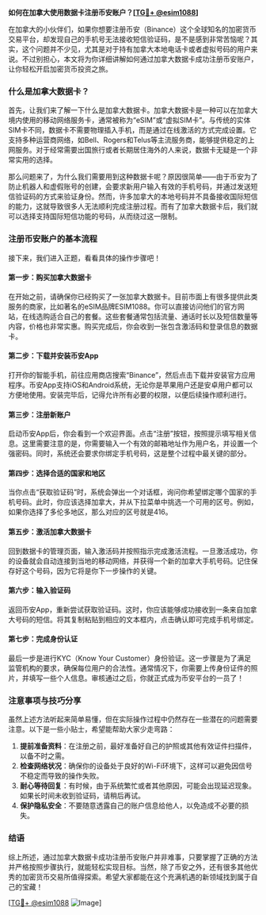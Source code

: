 **如何在加拿大使用数据卡注册币安账户？[[TG💪+ @esim1088](https://t.me/s/esim1088)]**

在加拿大的小伙伴们，如果你想要注册币安（Binance）这个全球知名的加密货币交易平台，却发现自己的手机号无法接收短信验证码，是不是感到非常苦恼呢？其实，这个问题并不少见，尤其是对于持有加拿大本地电话卡或者虚拟号码的用户来说。不过别担心，本文将为你详细讲解如何通过加拿大数据卡成功注册币安账户，让你轻松开启加密货币投资之旅。

### 什么是加拿大数据卡？

首先，让我们来了解一下什么是加拿大数据卡。加拿大数据卡是一种可以在加拿大境内使用的移动网络服务卡，通常被称为“eSIM”或“虚拟SIM卡”。与传统的实体SIM卡不同，数据卡不需要物理插入手机，而是通过在线激活的方式完成设置。它支持多种运营商网络，如Bell、Rogers和Telus等主流服务商，能够提供稳定的上网服务。对于经常需要出国旅行或者长期居住海外的人来说，数据卡无疑是一个非常实用的选择。

那么问题来了，为什么我们需要用到这种数据卡呢？原因很简单——由于币安为了防止机器人和虚假账号的创建，会要求新用户输入有效的手机号码，并通过发送短信验证码的方式来验证身份。然而，许多加拿大的本地号码并不具备接收国际短信的能力，这就导致很多人无法顺利完成注册过程。而有了加拿大数据卡后，我们就可以选择支持国际短信功能的号码，从而绕过这一限制。

### 注册币安账户的基本流程

接下来，我们进入正题，看看具体的操作步骤吧！

#### 第一步：购买加拿大数据卡
在开始之前，请确保你已经购买了一张加拿大数据卡。目前市面上有很多提供此类服务的商家，比如著名的eSIM品牌ESIM1088。你可以直接访问他们的官方网站，在线选购适合自己的套餐。这些套餐通常包括流量、通话时长以及短信数量等内容，价格也非常实惠。购买完成后，你会收到一张包含激活码和登录信息的数据卡。

#### 第二步：下载并安装币安App
打开你的智能手机，前往应用商店搜索“Binance”，然后点击下载并安装官方应用程序。币安App支持iOS和Android系统，无论你是苹果用户还是安卓用户都可以方便地使用。安装完毕后，记得允许所有必要的权限，以便后续操作顺利进行。

#### 第三步：注册新账户
启动币安App后，你会看到一个欢迎界面。点击“注册”按钮，按照提示填写相关信息。这里需要注意的是，你需要输入一个有效的邮箱地址作为用户名，并设置一个强密码。同时，系统还会要求你绑定手机号码，这是整个过程中最关键的部分。

#### 第四步：选择合适的国家和地区
当你点击“获取验证码”时，系统会弹出一个对话框，询问你希望绑定哪个国家的手机号码。此时，你应该选择加拿大，并从下拉菜单中挑选一个可用的区号。例如，如果你选择了多伦多地区，那么对应的区号就是416。

#### 第五步：激活加拿大数据卡
回到数据卡的管理页面，输入激活码并按照指示完成激活流程。一旦激活成功，你的设备就会自动连接到当地的移动网络，并获得一个新的加拿大手机号码。记住保存好这个号码，因为它将是你下一步操作的关键。

#### 第六步：输入验证码
返回币安App，重新尝试获取验证码。这时，你应该能够成功接收到一条来自加拿大号码的短信。将其复制粘贴到相应的文本框内，点击确认即可完成手机号绑定。

#### 第七步：完成身份认证
最后一步是进行KYC（Know Your Customer）身份验证。这一步骤是为了满足监管机构的要求，确保每位用户的合法性。通常情况下，你需要上传身份证件的照片，并填写一些个人信息。审核通过之后，你就正式成为币安平台的一员了！

### 注意事项与技巧分享

虽然上述方法听起来简单易懂，但在实际操作过程中仍然存在一些潜在的问题需要注意。以下是一些小贴士，希望能帮助大家少走弯路：

1. **提前准备资料**：在注册之前，最好准备好自己的护照或其他有效证件扫描件，以备不时之需。
2. **检查网络状况**：确保你的设备处于良好的Wi-Fi环境下，这样可以避免因信号不稳定而导致的操作失败。
3. **耐心等待回复**：有时候，由于系统繁忙或者其他原因，可能会出现延迟现象。如果长时间未收到验证码，请稍后再试。
4. **保护隐私安全**：不要随意透露自己的账户信息给他人，以免造成不必要的损失。

### 结语

综上所述，通过加拿大数据卡成功注册币安账户并非难事，只要掌握了正确的方法并严格按照步骤执行，就能轻松实现目标。当然，除了币安之外，还有很多其他优秀的加密货币交易所值得探索。希望大家都能在这个充满机遇的新领域找到属于自己的宝藏！

[[TG💪+ @esim1088](https://t.me/s/esim1088) ![Image](https://i.postimg.cc/4NQfJmqS/Snipaste-2025-05-13-00-14-12.png)]